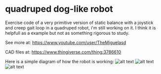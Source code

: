 # quadruped dog-like robot
Exercise code of a very primitive version of static balance with a joystick and creep gait loop in a quadruped robot, i'm still working on it.
I think it is helpfull as a example but not as something rigorous to study.

See more at: https://www.youtube.com/user/TheMiguelasd

CAD files at: https://www.thingiverse.com/thing:3786610

Here is a simple diagram of how the robot is working:
![alt text](https://github.com/miguelasd688/Quadruped-dog-like-robot/blob/master/esquema.png)
![alt text](https://github.com/miguelasd688/Quadruped-dog-like-robot/blob/master/QUADPOD%20V4%20v56.jpg)
![alt text](https://github.com/miguelasd688/Quadruped-dog-like-robot/blob/master/WhatsApp%20Image%202019-08-03%20at%2021.43.22(2).jpeg)


